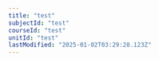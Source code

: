```yaml
---
title: "test"
subjectId: "test"
courseId: "test"
unitId: "test"
lastModified: "2025-01-02T03:29:28.123Z"
---
```

